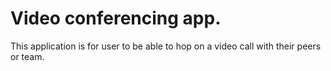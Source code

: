 # Video conferencing app.

This application is for user to be able to hop on a video call with their peers or team.